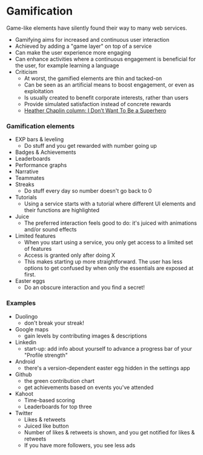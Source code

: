 # Gamification

Game-like elements have silently found their way to many web services.

- Gamifying aims for increased and continuous user interaction
- Achieved by adding a "game layer" on top of a service
- Can make the user experience more engaging
- Can enhance activities where a continuous engagement is beneficial for the user, for example learning a language
- Criticism
  - At worst, the gamified elements are thin and tacked-on
  - Can be seen as an artificial means to boost engagement, or even as exploitation
  - Is usually created to benefit corporate interests, rather than users
  - Provide simulated satisfaction instead of concrete rewards
  - [Heather Chaplin column: I Don’t Want To Be a Superhero](https://slate.com/technology/2011/03/gamification-ditching-reality-for-a-game-isn-t-as-fun-as-it-sounds.html)


### Gamification elements

- EXP bars & leveling
  - Do stuff and you get rewarded with number going up
- Badges & Achievements
- Leaderboards
- Performance graphs
- Narrative
- Teammates
- Streaks
  - Do stuff every day so number doesn't go back to 0
- Tutorials
  - Using a service starts with a tutorial where different UI elements and their functions are highlighted
- Juice
  - The preferred interaction feels good to do: it's juiced with animations and/or sound effects
- Limited features
  - When you start using a service, you only get access to a limited set of features
  - Access is granted only after doing X
  - This makes starting up more straightforward. The user has less options to get confused by when only the essentials are exposed at first.
- Easter eggs
  - Do an obscure interaction and you find a secret!

### Examples

- Duolingo
  - don't break your streak!
- Google maps
  - gain levels by contributing images & descriptions
- Linkedin
  - start-up: add info about yourself to advance a progress bar of your "Profile strength"
- Android
  - there's a version-dependent easter egg hidden in the settings app
- Github
  - the green contribution chart
  - get achievements based on events you've attended
- Kahoot
  - Time-based scoring
  - Leaderboards for top three
- Twitter
  - Likes & retweets
  - Juiced like button
  - Number of likes & retweets is shown, and you get notified for likes & retweets
  - If you have more followers, you see less ads
